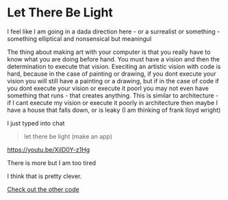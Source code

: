 # Let There Be Light 
I feel like I am going in a dada direction here - or a surrealist or something -  something elliptical and nonsensical but meaningul


The thing about making art with your computer is that you really have to know what you are doing before hand. You must have a vision and then the determination to execute that vision. Execiting an artistic vision with code is hard, because in the case of painting or drawing, if you dont execute your vision you will still have a painting or a drawing, but if in the case of code if you dont execute your vision or execute it poorl you may not even have something that runs - that creates anything. This is similar to architecture - if I cant execute my vision or execute it poorly in architecture then maybe I have a house that falls down, or is leaky (I am thinking of frank lloyd wright)

I just typed into chat 
>let there be light (make an app)

https://youtu.be/XiID0Y-z1Hg

There is more but I am too tired

I think that is pretty clever.

[Check out the other code](https://github.com/msrobot0/llmlexperiments/)


